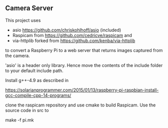 ## Camera Server

This project uses 
* asio  https://github.com/chriskohlhoff/asio (included)
* Raspicam from https://github.com/cedricve/raspicam and
* via-httplib forked from https://github.com/kenba/via-httplib 

to convert a Raspberry Pi to a web server that returns images captured from the camera.

'asio' is a header only library. Hence move the contents of the include folder to your default include path.

Install g++-4.9 as described in 

https://solarianprogrammer.com/2015/01/13/raspberry-pi-raspbian-install-gcc-compile-cpp-14-programs/

clone the raspicam repository and use cmake to build Raspicam.
Use the source code in src  to
 
make -f pi.mk 

 
